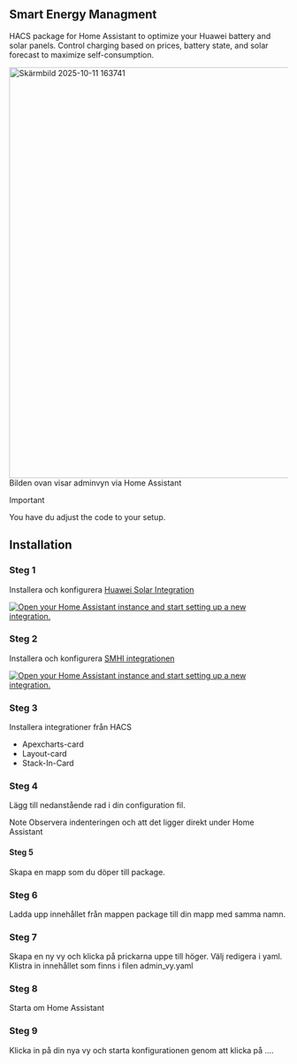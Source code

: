 ## Smart Energy Managment
HACS package for Home Assistant to optimize your Huawei battery and solar panels. Control charging based on prices, battery state, and solar forecast to maximize self-consumption.

<img width="1850" height="742" alt="Skärmbild 2025-10-11 163741" src="https://github.com/user-attachments/assets/8c306b50-f229-4a00-bfe9-e61b41ed0f2f" />
Bilden ovan visar adminvyn via Home Assistant

> [!IMPORTANT]
> You have du adjust the code to your setup.

## Installation
### Steg 1
Installera och konfigurera [Huawei Solar Integration](https://github.com/wlcrs/huawei_solar)

<a href="https://my.home-assistant.io/redirect/config_flow_start/?domain=https%3A%2F%2Fgithub.com%2Fwlcrs%2Fhuawei_solar" target="_blank" rel="noreferrer noopener"><img src="https://my.home-assistant.io/badges/config_flow_start.svg" alt="Open your Home Assistant instance and start setting up a new integration." /></a>

### Steg 2
Installera och konfigurera [SMHI integrationen]((https://www.home-assistant.io/integrations/smhi/))

<a href="https://my.home-assistant.io/redirect/config_flow_start/?domain=https%3A%2F%2Fwww.home-assistant.io%2Fintegrations%2Fsmhi%2F" target="_blank" rel="noreferrer noopener"><img src="https://my.home-assistant.io/badges/config_flow_start.svg" alt="Open your Home Assistant instance and start setting up a new integration." /></a>

### Steg 3
Installera integrationer från HACS
- Apexcharts-card
- Layout-card
- Stack-In-Card

### Steg 4
Lägg till nedanstående rad i din configuration fil. 

Note
Observera indenteringen och att det ligger direkt under Home Assistant 

#### Steg 5
Skapa en mapp som du döper till package.

### Steg 6
Ladda upp innehållet från mappen package till din mapp med samma namn. 

### Steg 7
Skapa en ny vy och klicka på prickarna uppe till höger. Välj redigera i yaml. Klistra in innehållet som finns i filen admin_vy.yaml

### Steg 8
Starta om Home Assistant 

### Steg 9
Klicka in på din nya vy och starta konfigurationen genom att klicka på ....
